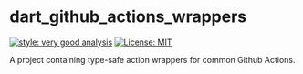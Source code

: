 # dart_github_actions_wrappers

[![style: very good analysis][very_good_analysis_badge]][very_good_analysis_link]
[![License: MIT][license_badge]][license_link]

A project containing type-safe action wrappers for common Github Actions.

[license_badge]: https://img.shields.io/badge/license-MIT-blue.svg
[license_link]: https://opensource.org/licenses/MIT
[very_good_analysis_badge]: https://img.shields.io/badge/style-very_good_analysis-B22C89.svg
[very_good_analysis_link]: https://pub.dev/packages/very_good_analysis
